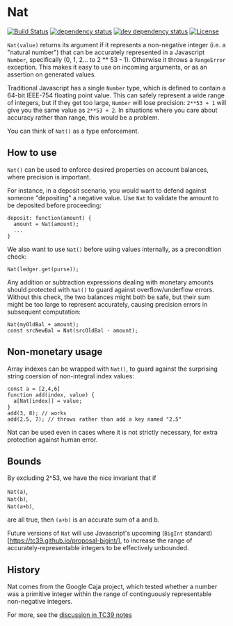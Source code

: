 # Nat

[![Build Status][travis-svg]][travis-url]
[![dependency status][deps-svg]][deps-url]
[![dev dependency status][dev-deps-svg]][dev-deps-url]
[![License][license-image]][license-url]

`Nat(value)` returns its argument if it represents a non-negative integer (i.e. a "natural number") that can be accurately represented in a Javascript `Number`, specifically (0, 1, 2... to 2 \*\* 53 - 1). Otherwise it throws a `RangeError` exception. This makes it easy to use on incoming arguments, or as an assertion on generated values.

Traditional Javascript has a single `Number` type, which is defined to contain a 64-bit IEEE-754 floating point value. This can safely represent a wide range of integers, but if they get too large, `Number` will lose precision: `2**53 + 1` will give you the same value as `2**53 + 2`. In situations where you care about accuracy rather than range, this would be a problem.

You can think of `Nat()` as a type enforcement.

## How to use

`Nat()` can be used to enforce desired properties on account balances, where precision is important.

For instance, in a deposit scenario, you would want to defend against someone "depositing" a negative value. Use `Nat` to validate the amount to be deposited before proceeding:

```
deposit: function(amount) {
  amount = Nat(amount);
  ...
}
```

We also want to use `Nat()` before using values internally, as a precondition check:

```
Nat(ledger.get(purse));
```

Any addition or subtraction expressions dealing with monetary amounts should protected with `Nat()` to guard against overflow/underflow errors. Without this check, the two balances might both be safe, but their sum might be too large to represent accurately, causing precision errors in subsequent computation:

```
Nat(myOldBal + amount);
const srcNewBal = Nat(srcOldBal - amount);
```

## Non-monetary usage

Array indexes can be wrapped with `Nat()`, to guard against the surprising string coersion of non-integral index values:

```
const a = [2,4,6]
function add(index, value) {
  a[Nat[index]] = value;
}
add(3, 8); // works
add(2.5, 7); // throws rather than add a key named "2.5"
```

Nat can be used even in cases where it is not strictly necessary, for extra protection against human error.

## Bounds

By excluding 2^53, we have the nice invariant that if

`Nat(a)`,  
`Nat(b)`,  
`Nat(a+b)`,

are all true, then `(a+b)` is an accurate sum of a and b.

Future versions of `Nat` will use Javascript's upcoming (`BigInt` standard)[https://tc39.github.io/proposal-bigint/], to increase the range of accurately-representable integers to be effectively unbounded.

## History

Nat comes from the Google Caja project, which tested whether a number was a primitive integer within the range of continguously representable non-negative integers.

For more, see the [discussion in TC39 notes](https://github.com/rwaldron/tc39-notes/blob/master/es6/2013-07/july-25.md#59-semantics-and-bounds-of-numberisinteger-and-numbermax_integer)

[travis-svg]: https://travis-ci.com/Agoric/Nat.svg?branch=master
[travis-url]: https://travis-ci.com/Agoric/Nat
[deps-svg]: https://david-dm.org/Agoric/Nat.svg
[deps-url]: https://david-dm.org/Agoric/Nat
[dev-deps-svg]: https://david-dm.org/Agoric/Nat/dev-status.svg
[dev-deps-url]: https://david-dm.org/Agoric/Nat?type=dev
[license-image]: https://img.shields.io/badge/License-Apache%202.0-blue.svg
[license-url]: LICENSE
